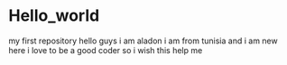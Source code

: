 # Hello_world
my first repository
hello guys
i am aladon i am from tunisia and i am new here
i love to be a good coder so i wish this help me
